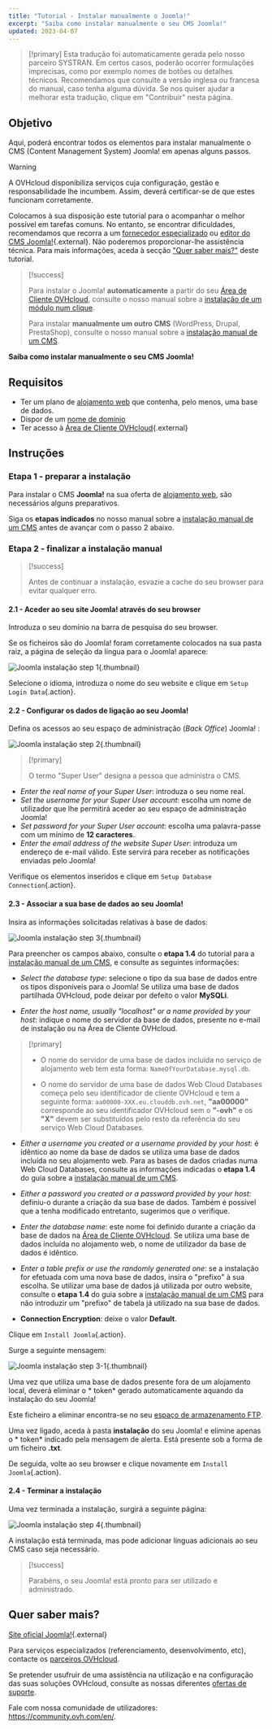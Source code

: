 ```yaml
---
title: "Tutorial - Instalar manualmente o Joomla!"
excerpt: "Saiba como instalar manualmente o seu CMS Joomla!"
updated: 2023-04-07
---
```


> [!primary]
> Esta tradução foi automaticamente gerada pelo nosso parceiro SYSTRAN. Em certos casos, poderão ocorrer formulações imprecisas, como por exemplo nomes de botões ou detalhes técnicos. Recomendamos que consulte a versão inglesa ou francesa do manual, caso tenha alguma dúvida. Se nos quiser ajudar a melhorar esta tradução, clique em "Contribuir" nesta página.
>
  
## Objetivo

Aqui, poderá encontrar todos os elementos para instalar manualmente o CMS (Content Management System) Joomla! em apenas alguns passos.

> [!warning]
>
> A OVHcloud disponibiliza serviços cuja configuração, gestão e responsabilidade lhe incumbem. Assim, deverá certificar-se de que estes funcionam corretamente.
> 
> Colocamos à sua disposição este tutorial para o acompanhar o melhor possível em tarefas comuns. No entanto, se encontrar dificuldades, recomendamos que recorra a um [fornecedor especializado](/links/partner) ou [editor do CMS Joomla!](https://www.joomla.org/){.external}. Não poderemos proporcionar-lhe assistência técnica. Para mais informações, aceda à secção ["Quer saber mais?"](#go-further) deste tutorial.
>

> [!success]
>
> Para instalar o Joomla! **automaticamente** a partir do seu [Área de Cliente OVHcloud](/links/manager), consulte o nosso manual sobre a [instalação de um módulo num clique](/pages/web_cloud/web_hosting/cms_install_1_click_modules).
>
> Para instalar **manualmente um outro CMS** (WordPress, Drupal, PrestaShop), consulte o nosso manual sobre a [instalação manual de um CMS](/pages/web_cloud/web_hosting/cms_manual_installation).
>

**Saiba como instalar manualmente o seu CMS Joomla!**

## Requisitos

- Ter um plano de [alojamento web](/links/web/hosting) que contenha, pelo menos, uma base de dados.
- Dispor de um [nome de domínio](/links/web/domains)
- Ter acesso à [Área de Cliente OVHcloud](/links/manager){.external}
  
## Instruções

### Etapa 1 - preparar a instalação <a name="step1"></a>

Para instalar o CMS **Joomla!** na sua oferta de [alojamento web](/links/web/hosting), são necessários alguns preparativos.

Siga os **etapas indicados** no nosso manual sobre a [instalação manual de um CMS](/pages/web_cloud/web_hosting/cms_manual_installation) antes de avançar com o passo 2 abaixo.

### Etapa 2 - finalizar a instalação manual <a name="step2"></a>

> [!success]
>
> Antes de continuar a instalação, esvazie a cache do seu browser para evitar qualquer erro.
>

#### 2.1 - Aceder ao seu site Joomla! através do seu browser

Introduza o seu domínio na barra de pesquisa do seu browser.

Se os ficheiros são do Joomla! foram corretamente colocados na sua pasta raiz, a página de seleção da língua para o Joomla! aparece:

![Joomla instalação step 1](https://raw.githubusercontent.com/ovh/docs/develop/templates/external-elements/cms/joomla/install-select-language-1.png){.thumbnail}

Selecione o idioma, introduza o nome do seu website e clique em `Setup Login Data`{.action}.

#### 2.2 - Configurar os dados de ligação ao seu Joomla!

Defina os acessos ao seu espaço de administração (*Back Office*) Joomla! :

![Joomla instalação step 2](https://raw.githubusercontent.com/ovh/docs/develop/templates/external-elements/cms/joomla/install-define-admin-2.png){.thumbnail}

> [!primary]
>
> O termo "Super User" designa a pessoa que administra o CMS.

- *Enter the real name of your Super User*: introduza o seu nome real.
- *Set the username for your Super User account*: escolha um nome de utilizador que lhe permitirá aceder ao seu espaço de administração Joomla!
- *Set password for your Super User account*: escolha uma palavra-passe com um mínimo de **12 caracteres**.
- *Enter the email address of the website Super User*: introduza um endereço de e-mail válido. Este servirá para receber as notificações enviadas pelo Joomla!

Verifique os elementos inseridos e clique em `Setup Database Connection`{.action}.

#### 2.3 - Associar a sua base de dados ao seu Joomla!

Insira as informações solicitadas relativas à base de dados:

![Joomla instalação step 3](https://raw.githubusercontent.com/ovh/docs/develop/templates/external-elements/cms/joomla/install-db-connect-3.png){.thumbnail}

Para preencher os campos abaixo, consulte o **etapa 1.4** do tutorial para a [instalação manual de um CMS](/pages/web_cloud/web_hosting/cms_manual_installation), e consulte as seguintes informações:

- *Select the database type*: selecione o tipo da sua base de dados entre os tipos disponíveis para o Joomla! Se utiliza uma base de dados partilhada OVHcloud, pode deixar por defeito o valor **MySQLi**.

- *Enter the host name, usually "localhost" or a name provided by your host*: indique o nome do servidor da base de dados, presente no e-mail de instalação ou na Área de Cliente OVHcloud.

> [!primary]
> 
> - O nome do servidor de uma base de dados incluída no serviço de alojamento web tem esta forma: `NameOfYourDatabase.mysql.db`. 
>
> - O nome do servidor de uma base de dados Web Cloud Databases começa pelo seu identificador de cliente OVHcloud e tem a seguinte forma: `aa00000-XXX.eu.clouddb.ovh.net`, **"aa00000"** corresponde ao seu identificador OVHcloud sem o **"-ovh"** e os **"X"** devem ser substituídos pelo resto da referência do seu serviço Web Cloud Databases.
>

- *Either a username you created or a username provided by your host*: é idêntico ao nome da base de dados se utiliza uma base de dados incluída no seu alojamento web.
Para as bases de dados criadas numa Web Cloud Databases, consulte as informações indicadas o **etapa 1.4** do guia sobre a [instalação manual de um CMS](/pages/web_cloud/web_hosting/cms_manual_installation).

- *Either a password you created or a password provided by your host*: definiu-o durante a criação da sua base de dados. Também é possível que a tenha modificado entretanto, sugerimos que o verifique.

- *Enter the database name*: este nome foi definido durante a criação da base de dados na [Área de Cliente OVHcloud](/links/manager). Se utiliza uma base de dados incluída no alojamento web, o nome de utilizador da base de dados é idêntico.

- *Enter a table prefix or use the randomly generated one*: se a instalação for efetuada com uma nova base de dados, insira o "prefixo" à sua escolha. Se utilizar uma base de dados já utilizada por outro website, consulte o **etapa 1.4** do guia sobre a [instalação manual de um CMS](/pages/web_cloud/web_hosting/cms_manual_installation) para não introduzir um "prefixo" de tabela já utilizado na sua base de dados.

- **Connection Encryption**: deixe o valor **Default**.

Clique em `Install Joomla`{.action}.

Surge a seguinte mensagem:

![Joomla instalação step 3-1](https://raw.githubusercontent.com/ovh/docs/develop/templates/external-elements/cms/joomla/install-db-connect-3-1.png){.thumbnail}

Uma vez que utiliza uma base de dados presente fora de um alojamento local, deverá eliminar o * token* gerado automaticamente aquando da instalação do seu Joomla!

Este ficheiro a eliminar encontra-se no seu [espaço de armazenamento FTP](/pages/web_cloud/web_hosting/ftp_connection).

Uma vez ligado, aceda à pasta **instalação** do seu Joomla! e elimine apenas o * token* indicado pela mensagem de alerta. Está presente sob a forma de um ficheiro **.txt**.

De seguida, volte ao seu browser e clique novamente em `Install Joomla`{.action}.

#### 2.4 - Terminar a instalação

Uma vez terminada a instalação, surgirá a seguinte página:

![Joomla instalação step 4](https://raw.githubusercontent.com/ovh/docs/develop/templates/external-elements/cms/joomla/install-ending-4.png){.thumbnail}

A instalação está terminada, mas pode adicionar línguas adicionais ao seu CMS caso seja necessário.

>[!success]
>
> Parabéns, o seu Joomla! está pronto para ser utilizado e administrado.
>
  
## Quer saber mais? <a name="go-further"></a>

[Site oficial Joomla!](https://joomla.org){.external}
 
Para serviços especializados (referenciamento, desenvolvimento, etc), contacte os [parceiros OVHcloud](/links/partner).
 
Se pretender usufruir de uma assistência na utilização e na configuração das suas soluções OVHcloud, consulte as nossas diferentes [ofertas de suporte](/links/support).
 
Fale com nossa comunidade de utilizadores: <https://community.ovh.com/en/>.